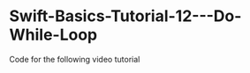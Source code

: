 Swift-Basics-Tutorial-12---Do-While-Loop
========================================

Code for the following video tutorial 
